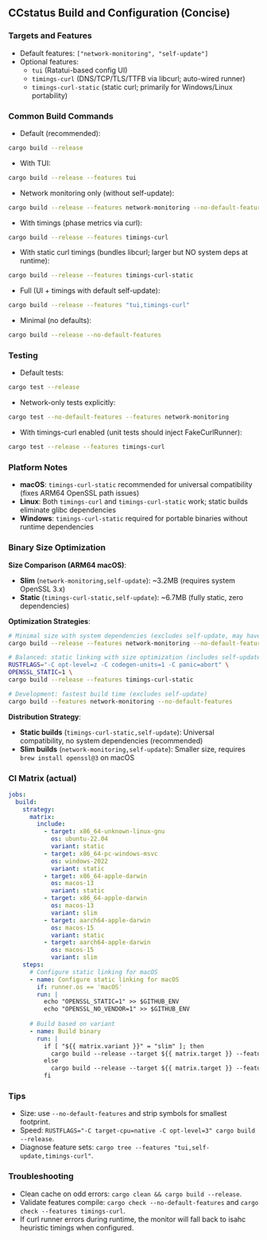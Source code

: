 ## CCstatus Build and Configuration (Concise)

### Targets and Features
- Default features: `["network-monitoring", "self-update"]`
- Optional features:
  - `tui` (Ratatui-based config UI)
  - `timings-curl` (DNS/TCP/TLS/TTFB via libcurl; auto-wired runner)
  - `timings-curl-static` (static curl; primarily for Windows/Linux portability)

### Common Build Commands
- Default (recommended):
```bash
cargo build --release
```
- With TUI:
```bash
cargo build --release --features tui
```
- Network monitoring only (without self-update):
```bash
cargo build --release --features network-monitoring --no-default-features
```
- With timings (phase metrics via curl):
```bash
cargo build --release --features timings-curl
```
- With static curl timings (bundles libcurl; larger but NO system deps at runtime):
```bash
cargo build --release --features timings-curl-static
```
- Full (UI + timings with default self-update):
```bash
cargo build --release --features "tui,timings-curl"
```
- Minimal (no defaults):
```bash
cargo build --release --no-default-features
```

### Testing
- Default tests:
```bash
cargo test --release
```
- Network-only tests explicitly:
```bash
cargo test --no-default-features --features network-monitoring
```
- With timings-curl enabled (unit tests should inject FakeCurlRunner):
```bash
cargo test --release --features timings-curl
```

### Platform Notes
- **macOS**: `timings-curl-static` recommended for universal compatibility (fixes ARM64 OpenSSL path issues)
- **Linux**: Both `timings-curl` and `timings-curl-static` work; static builds eliminate glibc dependencies
- **Windows**: `timings-curl-static` required for portable binaries without runtime dependencies

### Binary Size Optimization

**Size Comparison (ARM64 macOS)**:
- **Slim** (`network-monitoring,self-update`): ~3.2MB (requires system OpenSSL 3.x)
- **Static** (`timings-curl-static,self-update`): ~6.7MB (fully static, zero dependencies)

**Optimization Strategies**:
```bash
# Minimal size with system dependencies (excludes self-update, may have OpenSSL path issues)
cargo build --release --features network-monitoring --no-default-features

# Balanced: static linking with size optimization (includes self-update by default)
RUSTFLAGS="-C opt-level=z -C codegen-units=1 -C panic=abort" \
OPENSSL_STATIC=1 \
cargo build --release --features timings-curl-static

# Development: fastest build time (excludes self-update)
cargo build --features network-monitoring --no-default-features
```

**Distribution Strategy**:
- **Static builds** (`timings-curl-static,self-update`): Universal compatibility, no system dependencies (recommended)
- **Slim builds** (`network-monitoring,self-update`): Smaller size, requires `brew install openssl@3` on macOS

### CI Matrix (actual)
```yaml
jobs:
  build:
    strategy:
      matrix:
        include:
          - target: x86_64-unknown-linux-gnu
            os: ubuntu-22.04
            variant: static
          - target: x86_64-pc-windows-msvc
            os: windows-2022
            variant: static
          - target: x86_64-apple-darwin
            os: macos-13
            variant: static
          - target: x86_64-apple-darwin
            os: macos-13
            variant: slim
          - target: aarch64-apple-darwin
            os: macos-15
            variant: static
          - target: aarch64-apple-darwin
            os: macos-15
            variant: slim
    steps:
      # Configure static linking for macOS
      - name: Configure static linking for macOS
        if: runner.os == 'macOS'
        run: |
          echo "OPENSSL_STATIC=1" >> $GITHUB_ENV
          echo "OPENSSL_NO_VENDOR=1" >> $GITHUB_ENV
      
      # Build based on variant
      - name: Build binary  
        run: |
          if [ "${{ matrix.variant }}" = "slim" ]; then
            cargo build --release --target ${{ matrix.target }} --features "network-monitoring,self-update"
          else
            cargo build --release --target ${{ matrix.target }} --features "timings-curl-static,self-update"
          fi
```

### Tips
- Size: use `--no-default-features` and strip symbols for smallest footprint.
- Speed: `RUSTFLAGS="-C target-cpu=native -C opt-level=3" cargo build --release`.
- Diagnose feature sets: `cargo tree --features "tui,self-update,timings-curl"`.

### Troubleshooting
- Clean cache on odd errors: `cargo clean && cargo build --release`.
- Validate features compile: `cargo check --no-default-features` and `cargo check --features timings-curl`.
- If curl runner errors during runtime, the monitor will fall back to isahc heuristic timings when configured.
